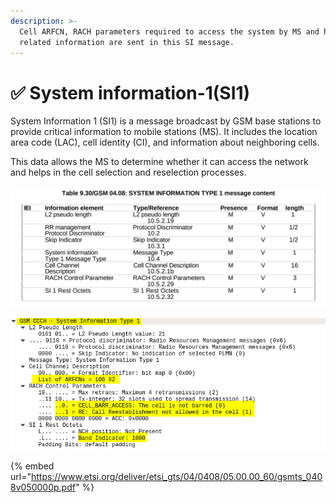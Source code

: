 ```yaml
---
description: >-
  Cell ARFCN, RACH parameters required to access the system by MS and hopping
  related information are sent in this SI message.
---
```


# ✅ System information-1(SI1)

System Information 1 (SI1) is a message broadcast by GSM base stations to provide critical information to mobile stations (MS). It includes the location area code (LAC), cell identity (CI), and information about neighboring cells.&#x20;

This data allows the MS to determine whether it can access the network and helps in the cell selection and reselection processes.

![](<../.gitbook/assets/image (10).png>)

![](<../.gitbook/assets/image (9).png>)

{% embed url="https://www.etsi.org/deliver/etsi_gts/04/0408/05.00.00_60/gsmts_0408v050000p.pdf" %}
